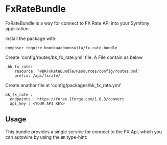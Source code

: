 # FxRateBundle

FxRateBundle is a way for connect to FX Rate API into
your Symfony application.

Install the package with:

```console
composer require boonkuaeboonsutta/fx-rate-bundle
```

Create 'config/routes/bk_fx_rate.yml' file. A File contain as below

    _bk_fx_rate:
        resource: '@BKFxRateBundle/Resources/config/routes.xml'
        prefix: /api/fxrate/

    
Create anathor file at 'config/packages/bk_fx_rate.yml'

    bk_fx_rate :
      endpoints : https://forex.1forge.com/1.0.3/convert
      api_key : <YOUR API KEY>
      
   
## Usage

This bundle provides a single service for connect to the FX Api, which
you can autowire by using the `BK` type-hint:



